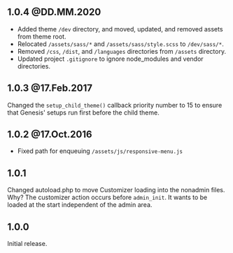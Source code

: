 ## 1.0.4 @DD.MM.2020

- Added theme `/dev` directory, and moved, updated, and removed assets from theme root. 
- Relocated `/assets/sass/*` and  `/assets/sass/style.scss` to `/dev/sass/*`. 
- Removed `/css`, `/dist`, and `/languages` directories from `/assets` directory.
- Updated project `.gitignore` to ignore node_modules and vendor directories.

## 1.0.3 @17.Feb.2017

Changed the `setup_child_theme()` callback priority number to 15 to ensure that Genesis' setups run first before the child theme.

## 1.0.2 @17.Oct.2016

- Fixed path for enqueuing `/assets/js/responsive-menu.js`

## 1.0.1

Changed autoload.php to move Customizer loading into the nonadmin files.  Why?  The customizer action occurs before `admin_init`.  It wants to be loaded at the start independent of the admin area.

## 1.0.0

Initial release.